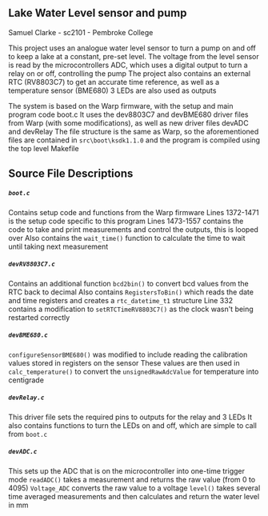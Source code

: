 ## Lake Water Level sensor and pump
Samuel Clarke - sc2101 - Pembroke College

This project uses an analogue water level sensor to turn a pump on and off to keep a lake at a constant, pre-set level.
The voltage from the level sensor is read by the microcontrollers ADC, which uses a digital output to turn a relay on or off, controlling the pump
The project also contains an external RTC (RV8803C7) to get an accurate time reference, as well as a temperature sensor (BME680)
3 LEDs are also used as outputs

The system is based on the Warp firmware, with the setup and main program code boot.c
It uses the dev8803C7 and devBME680 driver files from Warp (with some modifications), as well as new driver files devADC and devRelay
The file structure is the same as Warp, so the aforementioned files are contained in `src\boot\ksdk1.1.0` and the program is compiled using the top level Makefile  

## Source File Descriptions

##### `boot.c`
Contains setup code and functions from the Warp firmware
Lines 1372-1471 is the setup code specific to this program
Lines 1473-1557 contains the code to take and print measurements and control the outputs, this is looped over
Also contains the `wait_time()` function to calculate the time to wait until taking next measurement

##### `devRV8803C7.c`
Contains an additional function `bcd2bin()` to convert bcd values from the RTC back to decimal
Also contains `RegistersToBin()` which reads the date and time registers and creates a `rtc_datetime_t1` structure
Line 332 contains a modification to `setRTCTimeRV8803C7()` as the clock wasn't being restarted correctly

##### `devBME680.c`
`configureSensorBME680()` was modified to include reading the calibration values stored in registers on the sensor
These values are then used in `calc_temperature()` to convert the `unsignedRawAdcValue` for temperature into centigrade

##### `devRelay.c`
This driver file sets the required pins to outputs for the relay and 3 LEDs
It also contains functions to turn the LEDs on and off, which are simple to call from `boot.c`

##### `devADC.c`
This sets up the ADC that is on the microcontroller into one-time trigger mode
`readADC()` takes a measurement and returns the raw value (from 0 to 4095)
`Voltage_ADC` converts the raw value to a voltage
`level()` takes several time averaged measurements and then calculates and return the water level in mm
